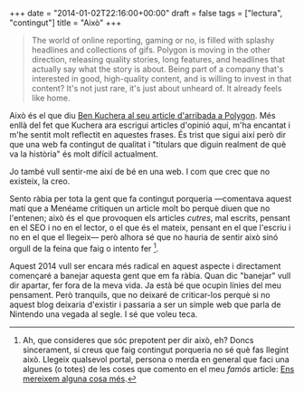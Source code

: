 +++
date = "2014-01-02T22:16:00+00:00"
draft = false
tags = ["lectura", "contingut"]
title = "Això"
+++
> The world of online reporting, gaming or no, is filled with splashy headlines and collections of gifs. Polygon is moving in the other direction, releasing quality stories, long features, and headlines that actually say what the story is about.
Being part of a company that's interested in good, high-quality content, and is willing to invest in that content? It's not just rare, it's just about unheard of. It already feels like home.

Això és el que diu [Ben Kuchera al seu article d'arribada a Polygon](http://www.polygon.com/forums/meta/2014/1/2/5266504/ben-kuchera-joining-polygon-as-senior-editor-opinion). Més enllà del fet que Kuchera ara escrigui articles d'opinió aquí, m'ha encantat i m'he sentit molt reflectit en aquestes frases. És trist que sigui així però dir que una web fa contingut de qualitat i "titulars que diguin realment de què va la història" és molt difícil actualment.

Jo també vull sentir-me així de bé en una web. I com que crec que no existeix, la creo.

Sento ràbia per tota la gent que fa contingut porqueria —comentava aquest matí que a Menéame critiquen un article molt bo perquè diuen que no l'entenen; això és el que provoquen els articles *cutres*, mal escrits, pensant en el SEO i no en el lector, o el que és el mateix, pensant en el que l'escriu i no en el que el llegeix— però alhora sé que no hauria de sentir això sinó orgull de la feina que faig o intento fer [^1].

Aquest 2014 vull ser encara més radical en aquest aspecte i directament començaré a banejar aquesta gent que em fa ràbia. Quan dic "banejar" vull dir apartar, fer fora de la meva vida. Ja està bé que ocupin línies del meu pensament. Però tranquils, que no deixaré de criticar-los perquè si no aquest blog deixaria d'existir i passaria a ser un simple web que parla de Nintendo una vegada al segle. I sé que voleu teca.

[^1]: Ah, que consideres que sóc prepotent per dir això, eh? Doncs sincerament, si creus que faig contingut porqueria no sé què fas llegint això. Llegeix qualsevol portal, persona o merda en general que faci una algunes (o totes) de les coses que comento en el meu *famós* article: [Ens mereixem alguna cosa més](http://enricllonch.com/post/59755208866/ens-mereixem-alguna-cosa-mes).
